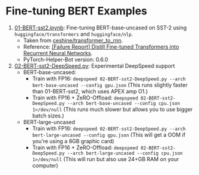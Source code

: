 # Fine-tuning BERT Examples

1. [01-BERT-sst2.ipynb](./01-BERT-sst2.ipynb): Fine-tuning BERT-base-uncased on SST-2 using `huggingface/transformers` and `huggingface/nlp`.
   - Taken from [ceshine/transformer_to_rnn](https://github.com/ceshine/transformer_to_rnn/tree/20200616-blog-post).
   - Reference: [[Failure Report] Distill Fine-tuned Transformers into Recurrent Neural Networks](https://blog.ceshine.net/post/failed-to-distill-transformer-into-rnn/).
   - PyTorch-Helper-Bot version: 0.6.0
2. [02-BERT-sst2-DeepSpeed.py](./02-BERT-sst2-DeepSpeed.py): Experimental DeepSpeed support
   - BERT-base-uncased:
     - Train with FP16: `deepspeed 02-BERT-sst2-DeepSpeed.py --arch bert-base-uncased --config gpu.json` (This runs slightly faster than 01-BERT-sst2, which uses APEX amp O1.)
     - Train with FP16 + ZeRO-Offload: `deepspeed 02-BERT-sst2-DeepSpeed.py --arch bert-base-uncased --config cpu.json 1>/dev/null` (This runs much slower but allows you to use bigger batch sizes.)
   - BERT-large-uncased
     - Train with FP16: `deepspeed 02-BERT-sst2-DeepSpeed.py --arch bert-large-uncased --config gpu.json` (This will get a OOM if you're using a 8GB graphic card)
     - Train with FP16 + ZeRO-Offload: `deepspeed 02-BERT-sst2-DeepSpeed.py --arch bert-large-uncased --config cpu.json 1>/dev/null` (This will run but also use 24+GB RAM on your computer)

